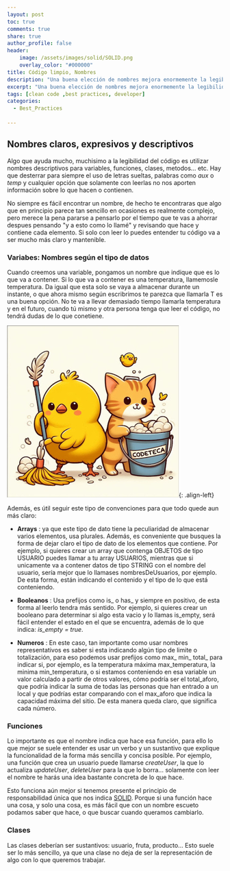 ```yaml
---
layout: post
toc: true
comments: true
share: true
author_profile: false
header:
    image: /assets/images/solid/SOLID.png
    overlay_color: "#000000"
title: Código limpio, Nombres
description: "Una buena elección de nombres mejora enormemente la legibilidad de tu código."
excerpt: "Una buena elección de nombres mejora enormemente la legibilidad de tu código."
tags: [clean code ,best practices, developer]
categories: 
  - Best_Practices

---
```



## Nombres claros, expresivos y descriptivos

Algo que ayuda mucho, muchisimo a la legibilidad del código es utilizar nombres descriptivos para variables, funciones, clases, metodos... etc. Hay que desterrar para siempre el uso de letras sueltas, palabras como _aux_ o _temp_ y cualquier opción que solamente con leerlas no nos aporten información sobre lo que hacen o contienen.

No siempre es fácil encontrar un nombre, de hecho te encontraras que algo que en principio parece tan sencillo en ocasiones es realmente complejo, pero merece la pena pararse a pensarlo por el tiempo que te vas a ahorrar despues pensando "y a esto como lo llamé" y revisando que hace y contiene cada elemento. Si solo con leer lo puedes entender tu código va a ser mucho más claro y mantenible.

### Variabes: Nombres según el tipo de datos

Cuando creemos una variable, pongamos un nombre que indique que es lo que va a contener. Si lo que va a contener es una temperatura, llamemosle temperatura. Da igual que esta solo se vaya a almacenar durante un instante, o que ahora mismo según escribrimos te parezca que llamarla T es una buena opción. No te va a llevar demasiado tiempo llamarla temperatura y en el futuro, cuando tú mismo y otra persona tenga que leer el código, no tendrá dudas de lo que conetiene.

![Clean Code](/assets/images/clean_code/pollito_y_gatito_limpieza_1.jpg){: .align-left}

Además, es útil seguir este tipo de convenciones para que todo quede aun más claro:

- **Arrays** : ya que este tipo de dato tiene la peculiaridad de almacenar varios elementos, usa plurales. Además, es conveniente que busques la forma de dejar claro el tipo de dato de los elementos que contiene. Por ejemplo, si quieres crear un array que contenga OBJETOS de tipo USUARIO puedes llamar a tu array USUARIOS, mientras que si unicamente va a contener datos de tipo STRING con el nombre del usuario, sería mejor que lo llamases nombresDeUsuarios, por ejemplo. De esta forma, están indicando el contenido y el tipo de lo que está conteniendo.

- **Booleanos** : Usa prefijos como is_ o has_ y siempre en positivo, de esta forma al leerlo tendra más sentido. Por ejemplo, si quieres crear un booleano para determinar si algo esta vacio y lo llamas is_empty, será fácil entender el estado en el que se encuentra, además de lo que indica: _is_empty = true_.

- **Numeros** : En este caso, tan importante como usar nombres representativos es saber si esta indicando  algún tipo de limite o totalización, para eso podemos usar prefijos como max_ min_ total_ para indicar si, por ejemplo, es la temperatura máxima max_temperatura, la minima min_temperatura, o si estamos conteniendo en esa variable un valor calculado a partir de otros valores, cómo podría ser el total_aforo, que podría indicar la suma de todas las personas que han entrado a un local y que podrías estar comparando con el max_aforo que indica la capacidad máxima del sitio. De esta manera queda claro, que significa cada número.

### Funciones

Lo importante es que el nombre indica que hace esa función, para ello lo que mejor se suele entender es usar un verbo y un sustantivo que explique la funcionalidad de la forma más sencilla y concisa posible. Por ejemplo, una función que crea un usuario puede llamarse *createUser*, la que lo actualiza *updateUser*, *deleteUser* para la que lo borra... solamente con leer el nombre te harás una idea bastante concreta de lo que hace.

Esto funciona aún mejor si tenemos presente el principio de responsabilidad única que nos indica [SOLID](https://lacodeteca.com/best_practices/solid/). Porque si una función hace una cosa, y solo una cosa, es más fácil que con un nombre escueto podamos saber que hace, o que buscar cuando queramos cambiarlo.

### Clases

Las clases deberían ser sustantivos: usuario, fruta, producto... Esto suele ser lo más sencillo, ya que una clase no deja de ser la representación de algo con lo que queremos trabajar.
